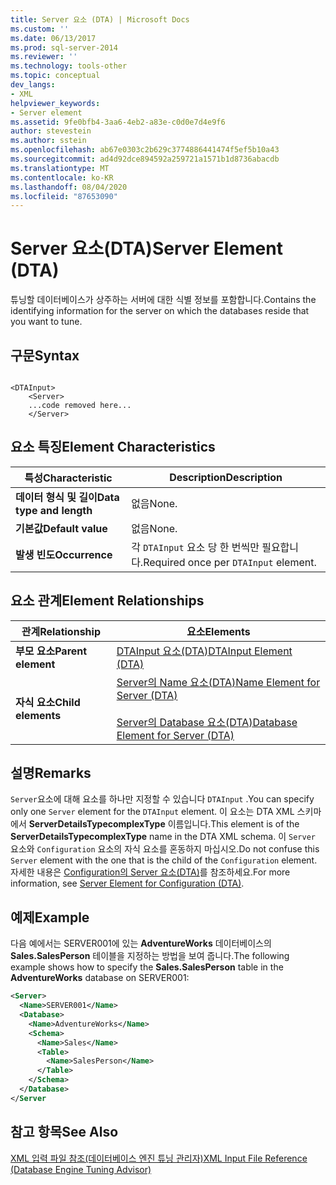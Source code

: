 ```yaml
---
title: Server 요소 (DTA) | Microsoft Docs
ms.custom: ''
ms.date: 06/13/2017
ms.prod: sql-server-2014
ms.reviewer: ''
ms.technology: tools-other
ms.topic: conceptual
dev_langs:
- XML
helpviewer_keywords:
- Server element
ms.assetid: 9fe0bfb4-3aa6-4eb2-a83e-c0d0e7d4e9f6
author: stevestein
ms.author: sstein
ms.openlocfilehash: ab67e0303c2b629c3774886441474f5ef5b10a43
ms.sourcegitcommit: ad4d92dce894592a259721a1571b1d8736abacdb
ms.translationtype: MT
ms.contentlocale: ko-KR
ms.lasthandoff: 08/04/2020
ms.locfileid: "87653090"
---
```

# <a name="server-element-dta"></a><span data-ttu-id="47e79-102">Server 요소(DTA)</span><span class="sxs-lookup"><span data-stu-id="47e79-102">Server Element (DTA)</span></span>
  <span data-ttu-id="47e79-103">튜닝할 데이터베이스가 상주하는 서버에 대한 식별 정보를 포함합니다.</span><span class="sxs-lookup"><span data-stu-id="47e79-103">Contains the identifying information for the server on which the databases reside that you want to tune.</span></span>  
  
## <a name="syntax"></a><span data-ttu-id="47e79-104">구문</span><span class="sxs-lookup"><span data-stu-id="47e79-104">Syntax</span></span>  
  
```  
  
<DTAInput>  
    <Server>  
    ...code removed here...  
    </Server>  
```  
  
## <a name="element-characteristics"></a><span data-ttu-id="47e79-105">요소 특징</span><span class="sxs-lookup"><span data-stu-id="47e79-105">Element Characteristics</span></span>  
  
|<span data-ttu-id="47e79-106">특성</span><span class="sxs-lookup"><span data-stu-id="47e79-106">Characteristic</span></span>|<span data-ttu-id="47e79-107">Description</span><span class="sxs-lookup"><span data-stu-id="47e79-107">Description</span></span>|  
|--------------------|-----------------|  
|<span data-ttu-id="47e79-108">**데이터 형식 및 길이**</span><span class="sxs-lookup"><span data-stu-id="47e79-108">**Data type and length**</span></span>|<span data-ttu-id="47e79-109">없음</span><span class="sxs-lookup"><span data-stu-id="47e79-109">None.</span></span>|  
|<span data-ttu-id="47e79-110">**기본값**</span><span class="sxs-lookup"><span data-stu-id="47e79-110">**Default value**</span></span>|<span data-ttu-id="47e79-111">없음</span><span class="sxs-lookup"><span data-stu-id="47e79-111">None.</span></span>|  
|<span data-ttu-id="47e79-112">**발생 빈도**</span><span class="sxs-lookup"><span data-stu-id="47e79-112">**Occurrence**</span></span>|<span data-ttu-id="47e79-113">각 `DTAInput` 요소 당 한 번씩만 필요합니다.</span><span class="sxs-lookup"><span data-stu-id="47e79-113">Required once per `DTAInput` element.</span></span>|  
  
## <a name="element-relationships"></a><span data-ttu-id="47e79-114">요소 관계</span><span class="sxs-lookup"><span data-stu-id="47e79-114">Element Relationships</span></span>  
  
|<span data-ttu-id="47e79-115">관계</span><span class="sxs-lookup"><span data-stu-id="47e79-115">Relationship</span></span>|<span data-ttu-id="47e79-116">요소</span><span class="sxs-lookup"><span data-stu-id="47e79-116">Elements</span></span>|  
|------------------|--------------|  
|<span data-ttu-id="47e79-117">**부모 요소**</span><span class="sxs-lookup"><span data-stu-id="47e79-117">**Parent element**</span></span>|[<span data-ttu-id="47e79-118">DTAInput 요소&#40;DTA&#41;</span><span class="sxs-lookup"><span data-stu-id="47e79-118">DTAInput Element &#40;DTA&#41;</span></span>](dtainput-element-dta.md)|  
|<span data-ttu-id="47e79-119">**자식 요소**</span><span class="sxs-lookup"><span data-stu-id="47e79-119">**Child elements**</span></span>|[<span data-ttu-id="47e79-120">Server의 Name 요소&#40;DTA&#41;</span><span class="sxs-lookup"><span data-stu-id="47e79-120">Name Element for Server &#40;DTA&#41;</span></span>](name-element-for-server-dta.md)<br /><br /> [<span data-ttu-id="47e79-121">Server의 Database 요소&#40;DTA&#41;</span><span class="sxs-lookup"><span data-stu-id="47e79-121">Database Element for Server &#40;DTA&#41;</span></span>](database-element-for-server-dta.md)|  
  
## <a name="remarks"></a><span data-ttu-id="47e79-122">설명</span><span class="sxs-lookup"><span data-stu-id="47e79-122">Remarks</span></span>  
 <span data-ttu-id="47e79-123">`Server`요소에 대해 요소를 하나만 지정할 수 있습니다 `DTAInput` .</span><span class="sxs-lookup"><span data-stu-id="47e79-123">You can specify only one `Server` element for the `DTAInput` element.</span></span> <span data-ttu-id="47e79-124">이 요소는 DTA XML 스키마에서 **ServerDetailsTypecomplexType** 이름입니다.</span><span class="sxs-lookup"><span data-stu-id="47e79-124">This element is of the **ServerDetailsTypecomplexType** name in the DTA XML schema.</span></span> <span data-ttu-id="47e79-125">이 `Server` 요소와 `Configuration` 요소의 자식 요소를 혼동하지 마십시오.</span><span class="sxs-lookup"><span data-stu-id="47e79-125">Do not confuse this `Server` element with the one that is the child of the `Configuration` element.</span></span> <span data-ttu-id="47e79-126">자세한 내용은 [Configuration의 Server 요소&#40;DTA&#41;](server-element-for-configuration-dta.md)를 참조하세요.</span><span class="sxs-lookup"><span data-stu-id="47e79-126">For more information, see [Server Element for Configuration &#40;DTA&#41;](server-element-for-configuration-dta.md).</span></span>  
  
## <a name="example"></a><span data-ttu-id="47e79-127">예제</span><span class="sxs-lookup"><span data-stu-id="47e79-127">Example</span></span>  
 <span data-ttu-id="47e79-128">다음 예에서는 SERVER001에 있는 **AdventureWorks** 데이터베이스의 **Sales.SalesPerson** 테이블을 지정하는 방법을 보여 줍니다.</span><span class="sxs-lookup"><span data-stu-id="47e79-128">The following example shows how to specify the **Sales.SalesPerson** table in the **AdventureWorks** database on SERVER001:</span></span>  
  
```xml  
<Server>  
  <Name>SERVER001</Name>  
  <Database>  
    <Name>AdventureWorks</Name>  
    <Schema>  
      <Name>Sales</Name>  
      <Table>  
        <Name>SalesPerson</Name>  
      </Table>  
    </Schema>  
  </Database>  
</Server  
```  
  
## <a name="see-also"></a><span data-ttu-id="47e79-129">참고 항목</span><span class="sxs-lookup"><span data-stu-id="47e79-129">See Also</span></span>  
 [<span data-ttu-id="47e79-130">XML 입력 파일 참조&#40;데이터베이스 엔진 튜닝 관리자&#41;</span><span class="sxs-lookup"><span data-stu-id="47e79-130">XML Input File Reference &#40;Database Engine Tuning Advisor&#41;</span></span>](xml-input-file-reference-database-engine-tuning-advisor.md)  
  
  
